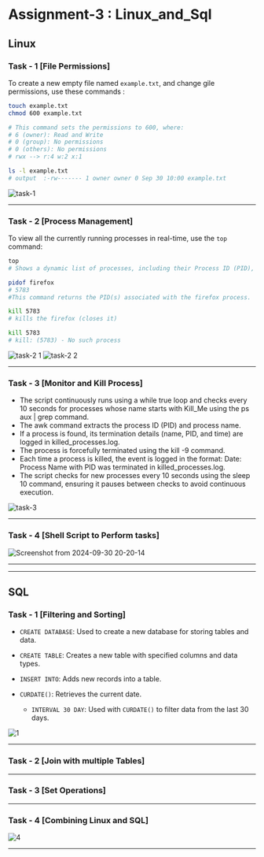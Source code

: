 # Assignment-3 : Linux_and_Sql

## Linux

### Task - 1 [File Permissions]
To create a new empty file named `example.txt`, and change gile permissions, use these commands : 
```bash
touch example.txt
chmod 600 example.txt

# This command sets the permissions to 600, where:
# 6 (owner): Read and Write
# 0 (group): No permissions
# 0 (others): No permissions
# rwx --> r:4 w:2 x:1 

ls -l example.txt
# output  :-rw------- 1 owner owner 0 Sep 30 10:00 example.txt
```
![task-1](https://github.com/user-attachments/assets/b0afe6de-c9a0-47bd-b478-64b5b2707c0e)

---

### Task - 2 [Process Management]

To view all the currently running processes in real-time, use the `top` command:
```bash
top
# Shows a dynamic list of processes, including their Process ID (PID), user, CPU, memory usage.

pidof firefox
# 5783
#This command returns the PID(s) associated with the firefox process.

kill 5783
# kills the firefox (closes it)

kill 5783
# kill: (5783) - No such process
```
![task-2 1](https://github.com/user-attachments/assets/375566f7-5d1c-423d-be8f-98b84fec2870)
![task-2 2](https://github.com/user-attachments/assets/7dfa99cd-8786-4590-9c6b-9a72100282a6)

---

### Task - 3 [Monitor and Kill Process]

* The script continuously runs using a while true loop and checks every 10 seconds for processes whose name starts with Kill_Me using the ps aux | grep command.
* The awk command extracts the process ID (PID) and process name.
* If a process is found, its termination details (name, PID, and time) are logged in killed_processes.log.
* The process is forcefully terminated using the kill -9 command.
* Each time a process is killed, the event is logged in the format: Date: Process Name with PID was terminated in killed_processes.log.
* The script checks for new processes every 10 seconds using the sleep 10 command, ensuring it pauses between checks to avoid continuous execution.

![task-3](https://github.com/user-attachments/assets/dd96f07d-8e52-40bc-b57e-1a827d62937c)

---

### Task - 4 [Shell Script to Perform tasks]
![Screenshot from 2024-09-30 20-20-14](https://github.com/user-attachments/assets/45bd0495-7bd8-427b-8e9a-f297395f9e6f)

---
---

## SQL

### Task - 1 [Filtering and Sorting]
- `CREATE DATABASE`: Used to create a new database for storing tables and data.
- `CREATE TABLE`: Creates a new table with specified columns and data types.
- `INSERT INTO`: Adds new records into a table.

- `CURDATE()`: Retrieves the current date.
  - `INTERVAL 30 DAY`: Used with `CURDATE()` to filter data from the last 30 days.

![1](https://github.com/user-attachments/assets/0f918d5f-d11f-40cb-a069-68fe072d7b33)

---

### Task - 2 [Join with multiple Tables]

---

### Task - 3 [Set Operations]

---

### Task - 4 [Combining Linux and SQL]
![4](https://github.com/user-attachments/assets/bc8c9b01-6144-41db-a7bd-1ed5fdfc3671)


---
